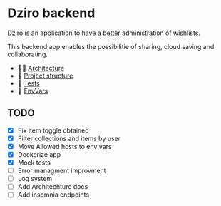 #  Dziro backend

Dziro is an application to have a better administration of wishlists.

This backend app enables the possibilitie of sharing, cloud saving and collaborating.

- 👷‍♂️ [Architecture](./README/arq.md)
- 🧬 [Project structure](./README/structure.md)
- 🔬 [Tests](./README/test.md)
- 🚀 [EnvVars](./README/env.md)


## TODO
- [X] Fix item toggle obtained 
- [X] Filter collections and items by user
- [X] Move Allowed hosts to env vars
- [X] Dockerize app
- [X] Mock tests
- [ ] Error managment improvment
- [ ] Log system
- [ ] Add Architechture docs
- [ ] Add insomnia endpoints